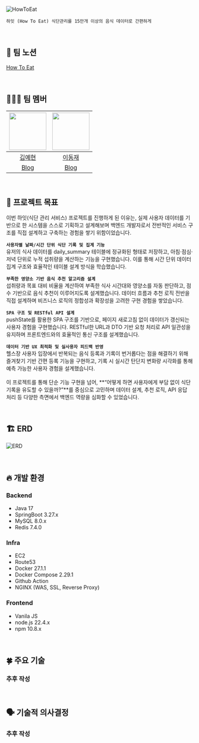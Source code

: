 ![HowToEat](https://github.com/user-attachments/assets/c2d23162-8969-4ce6-b3ea-64f9f0c6a25a)
```
하잇 (How To Eat) 식단관리를 15만개 이상의 음식 데이터로 간편하게
```
<br>

## 🍎 팀 노션
[How To Eat](https://playful-goose-f90.notion.site/How-to-eat-17db5be7fe3d804c96a7d4db6847f1da?pvs=4)

<br>

## 💁🏻‍♂️ 팀 멤버

|[<img src="https://github.com/YeahyunKim.png" width="100px">](https://github.com/YeahyunKim)|[<img src="https://github.com/jay1261.png" width="100px">](https://github.com/jay1261)|
|:----:|:----:|
|[김예현](https://github.com/MK827)|[이동재](https://github.com/jay1261)|
|[Blog](https://maltyy.tistory.com/)|[Blog](https://jay1261.github.io/)|

<br>

## 🍎 프로젝트 목표

이번 하잇(식단 관리 서비스) 프로젝트를 진행하게 된 이유는, 실제 사용자 데이터를 기반으로 한 시스템을 스스로 기획하고 설계해보며 백엔드 개발자로서 전반적인 서비스 구조를 직접 설계하고 구축하는 경험을 쌓기 위함이었습니다.

**`사용자별 날짜/시간 단위 식단 기록 및 집계 기능`**<br>
유저의 식사 데이터를 daily_summary 테이블에 정규화된 형태로 저장하고, 아침·점심·저녁 단위로 누적 섭취량을 계산하는 기능을 구현했습니다. 이를 통해 시간 단위 데이터 집계 구조와 효율적인 테이블 설계 방식을 학습했습니다.

**`부족한 영양소 기반 음식 추천 알고리즘 설계`**<br>
섭취량과 목표 대비 비율을 계산하여 부족한 식사 시간대와 영양소를 자동 판단하고, 점수 기반으로 음식 추천이 이루어지도록 설계했습니다. 데이터 흐름과 추천 로직 전반을 직접 설계하며 비즈니스 로직의 정합성과 확장성을 고려한 구현 경험을 쌓았습니다.

**`SPA 구조 및 RESTful API 설계`**<br>
pushState를 활용한 SPA 구조를 기반으로, 페이지 새로고침 없이 데이터가 갱신되는 사용자 경험을 구현했습니다. RESTful한 URL과 DTO 기반 요청 처리로 API 일관성을 유지하며 프론트엔드와의 효율적인 통신 구조를 설계했습니다.

**`데이터 기반 UX 최적화 및 실사용자 피드백 반영`**<br>
헬스장 사용자 입장에서 반복되는 음식 등록과 기록이 번거롭다는 점을 해결하기 위해 즐겨찾기 기반 간편 등록 기능을 구현하고, 기록 시 실시간 탄단지 변화량 시각화를 통해 예측 가능한 사용자 경험을 설계했습니다.<br>
<br>
이 프로젝트를 통해 단순 기능 구현을 넘어, **“어떻게 하면 사용자에게 부담 없이 식단 기록을 유도할 수 있을까?”**를 중심으로 고민하며 데이터 설계, 추천 로직, API 응답 처리 등 다양한 측면에서 백엔드 역량을 심화할 수 있었습니다.

<br>

## 🏗 ERD
![ERD](https://github.com/user-attachments/assets/2e6b4522-c8e4-4a30-9e2e-787961a6e4cf)

<br>

## 🔥 개발 환경

### Backend

- Java  17
- SpringBoot  3.27.x
- MySQL  8.0.x
- Redis 7.4.0

### Infra

- EC2
- Route53
- Docker  27.1.1
- Docker Compose  2.29.1
- Github Action
- NGINX  (WAS, SSL, Reverse Proxy)

### Frontend

- Vanila JS
- node.js 22.4.x
- npm 10.8.x

<br>

## 🍀 주요 기술
### 추후 작성

<br>

## 🗣️ 기술적 의사결정

<!-- ====================== 분산 락, 낙관적 락 ====================== -->
### 추후 작성






